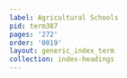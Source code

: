 ```yaml
---
label: Agricultural Schools
pid: term387
pages: '272'
order: '0019'
layout: generic_index_term
collection: index-headings
---
```

